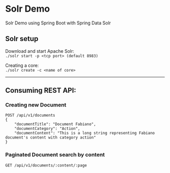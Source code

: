 
# Solr Demo
Solr Demo using Spring Boot with Spring Data Solr

## Solr setup
Download and start Apache Solr:\
`./solr start -p <tcp port> (default 8983)`
    
Creating a core:\
`./solr create -c <name of core>`

---
## Consuming REST API:

### Creating new Document
```
POST /api/v1/documents
{
    "documentTitle": "Document Fabiano",
    "documentCategory": "Action",
    "documentContent": "This is a long string representing Fabiano document's content with category action"
}
```

### Paginated Document search by content
```
GET /api/v1/documents/:content/:page
```
